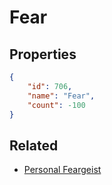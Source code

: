 # Fear

<no description available>

## Properties

```json
{
    "id": 706,
    "name": "Fear",
    "count": -100
}
```

## Related

- [Personal Feargeist](../items/20279-personal-feargeist.md)

